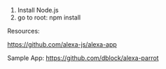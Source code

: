 1) Install Node.js
2) go to root: npm install


Resources:

https://github.com/alexa-js/alexa-app

Sample App:
https://github.com/dblock/alexa-parrot